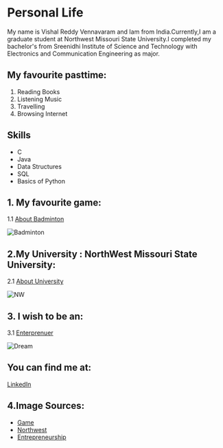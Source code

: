 # Personal Life
My name is Vishal Reddy Vennavaram and Iam from India.Currently,I am a graduate student at Northwest Missouri State University.I completed my bachelor's from Sreenidhi Institute of Science and Technology with  Electronics and Communication Engineering as major.
## My favourite pasttime:
1. Reading Books
2. Listening Music
3. Travelling
4. Browsing Internet 
## Skills 
* C
* Java
* Data Structures
* SQL
* Basics of Python
## 1. My favourite game:
1.1 [About Badminton](https://en.wikipedia.org/wiki/Badminton)

![Badminton](https://img.grouponcdn.com/deal/CTvmRysPcgjeb4HauC5/DR-2048x1229/v1/c700x420.jpg)


## 2.My University : NorthWest Missouri State University:
2.1 [About University](https://www.nwmissouri.edu/)

![NW](https://www.kttn.com/wp-content/uploads/2017/04/Northwest-Missouri-State-University.jpg)



## 3. I wish to be an: 
3.1 [Enterprenuer](https://en.wikipedia.org/wiki/Entrepreneurship)

![Dream](https://static.timesofisrael.com/www/uploads/2018/09/iStock-808337406-640x400.jpg)


## You can find me at:
[LinkedIn](https://www.linkedin.com/in/vishalreddyvennavaram/)

## 4.Image Sources:

* [Game](https://img.grouponcdn.com/deal/CTvmRysPcgjeb4HauC5/DR-2048x1229/v1/c700x420.jpg)
* [Northwest](https://www.kttn.com/wp-content/uploads/2017/04/Northwest-Missouri-State-University.jpg)
* [Entrepreneurship](https://static.timesofisrael.com/www/uploads/2018/09/iStock-808337406-640x400.jpg)






